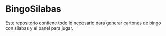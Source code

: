 # BingoSilabas
Este repositorio contiene todo lo necesario para generar cartones de bingo con sílabas y el panel para jugar.
